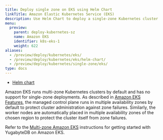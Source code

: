 ```yaml
---
title: Deploy single zone on EKS using Helm Chart
linkTitle: Amazon Elastic Kubernetes Service (EKS)
description: Use Helm Chart to deploy a single-zone Kubernetes cluster on Amazon Elastic Kubernetes Service (EKS).
menu:
  preview:
    parent: deploy-kubernetes-sz
    name: Amazon EKS
    identifier: k8s-eks-1
    weight: 622
aliases:
  - /preview/deploy/kubernetes/eks/
  - /preview/deploy/kubernetes/eks/helm-chart/
  - /preview/deploy/kubernetes/single-zone/eks/
type: docs
---
```



<ul class="nav nav-tabs-alt nav-tabs-yb">
  <li >
    <a href="../helm-chart/" class="nav-link active">
      <i class="fa-regular fa-dharmachakra" aria-hidden="true"></i>
      Helm chart
    </a>
  </li>
</ul>

Amazon EKS runs multi-zone Kubernetes clusters by default and has no support for single-zone deployments. As described in [Amazon EKS Features](https://aws.amazon.com/eks/features/), the managed control plane runs in multiple availability zones by default to protect cluster administration against zone failures. Similarly, the worker nodes are automatically placed in multiple availability zones of the chosen region to protect the cluster itself from zone failures.

Refer to the [Multi-zone Amazon EKS](../../../multi-zone/eks/helm-chart/) instructions for getting started with YugabyteDB on Amazon EKS.
